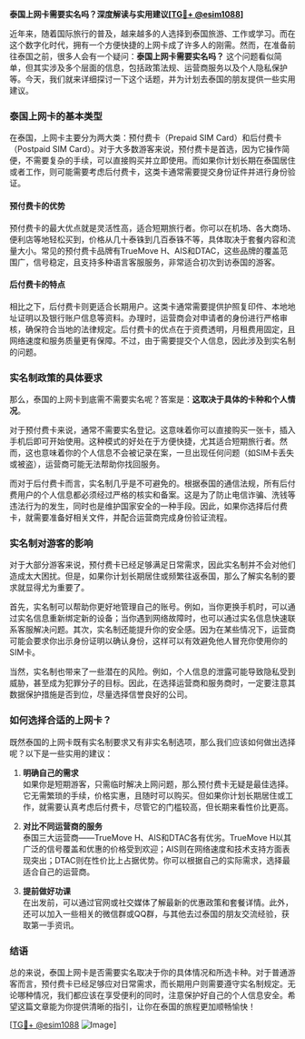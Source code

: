 **泰国上网卡需要实名吗？深度解读与实用建议[[TG💪+ @esim1088](https://t.me/s/esim1088)]**

近年来，随着国际旅行的普及，越来越多的人选择到泰国旅游、工作或学习。而在这个数字化时代，拥有一个方便快捷的上网卡成了许多人的刚需。然而，在准备前往泰国之前，很多人会有一个疑问：**泰国上网卡需要实名吗？** 这个问题看似简单，但其实涉及多个层面的信息，包括政策法规、运营商服务以及个人隐私保护等。今天，我们就来详细探讨一下这个话题，并为计划去泰国的朋友提供一些实用建议。

### 泰国上网卡的基本类型

在泰国，上网卡主要分为两大类：预付费卡（Prepaid SIM Card）和后付费卡（Postpaid SIM Card）。对于大多数游客来说，预付费卡是首选，因为它操作简便，不需要复杂的手续，可以直接购买并立即使用。而如果你计划长期在泰国居住或者工作，则可能需要考虑后付费卡，这类卡通常需要提交身份证件并进行身份验证。

#### 预付费卡的优势

预付费卡的最大优点就是灵活性高，适合短期旅行者。你可以在机场、各大商场、便利店等地轻松买到，价格从几十泰铢到几百泰铢不等，具体取决于套餐内容和流量大小。常见的预付费卡品牌有TrueMove H、AIS和DTAC，这些品牌的覆盖范围广，信号稳定，且支持多种语言客服服务，非常适合初次到访泰国的游客。

#### 后付费卡的特点

相比之下，后付费卡则更适合长期用户。这类卡通常需要提供护照复印件、本地地址证明以及银行账户信息等资料。办理时，运营商会对申请者的身份进行严格审核，确保符合当地的法律规定。后付费卡的优点在于资费透明，月租费用固定，且网络速度和服务质量更有保障。不过，由于需要提交个人信息，因此涉及到实名制的问题。

### 实名制政策的具体要求

那么，泰国的上网卡到底需不需要实名呢？答案是：**这取决于具体的卡种和个人情况**。

对于预付费卡来说，通常不需要实名登记。这意味着你可以直接购买一张卡，插入手机后即可开始使用。这种模式的好处在于方便快捷，尤其适合短期旅行者。然而，这也意味着你的个人信息不会被记录在案，一旦出现任何问题（如SIM卡丢失或被盗），运营商可能无法帮助你找回服务。

而对于后付费卡而言，实名制几乎是不可避免的。根据泰国的通信法规，所有后付费用户的个人信息都必须经过严格的核实和备案。这是为了防止电信诈骗、洗钱等违法行为的发生，同时也是维护国家安全的一种手段。因此，如果你选择后付费卡，就需要准备好相关文件，并配合运营商完成身份验证流程。

### 实名制对游客的影响

对于大部分游客来说，预付费卡已经足够满足日常需求，因此实名制并不会对他们造成太大困扰。但是，如果你计划长期居住或频繁往返泰国，那么了解实名制的要求就显得尤为重要了。

首先，实名制可以帮助你更好地管理自己的账号。例如，当你更换手机时，可以通过实名信息重新绑定新的设备；当你遇到网络故障时，也可以通过实名信息快速联系客服解决问题。其次，实名制还能提升你的安全感。因为在某些情况下，运营商可能会要求你出示身份证明以确认身份，这样可以有效避免他人冒充你使用你的SIM卡。

当然，实名制也带来了一些潜在的风险。例如，个人信息的泄露可能导致隐私受到威胁，甚至成为犯罪分子的目标。因此，在选择运营商和服务商时，一定要注意其数据保护措施是否到位，尽量选择信誉良好的公司。

### 如何选择合适的上网卡？

既然泰国的上网卡既有实名制要求又有非实名制选项，那么我们应该如何做出选择呢？以下是一些实用的建议：

1. **明确自己的需求**  
   如果你是短期游客，只需临时解决上网问题，那么预付费卡无疑是最佳选择。它无需繁琐的手续，价格实惠，且随时可以购买。但如果你计划长期居住或工作，就需要认真考虑后付费卡，尽管它的门槛较高，但长期来看性价比更高。

2. **对比不同运营商的服务**  
   泰国三大运营商——TrueMove H、AIS和DTAC各有优劣。TrueMove H以其广泛的信号覆盖和优惠的价格受到欢迎；AIS则在网络速度和技术支持方面表现突出；DTAC则在性价比上占据优势。你可以根据自己的实际需求，选择最适合自己的运营商。

3. **提前做好功课**  
   在出发前，可以通过官网或社交媒体了解最新的优惠政策和套餐详情。此外，还可以加入一些相关的微信群或QQ群，与其他去过泰国的朋友交流经验，获取第一手资讯。

### 结语

总的来说，泰国上网卡是否需要实名取决于你的具体情况和所选卡种。对于普通游客而言，预付费卡已经足够应对日常需求，而长期用户则需要遵守实名制规定。无论哪种情况，我们都应该在享受便利的同时，注意保护好自己的个人信息安全。希望这篇文章能为你提供清晰的指引，让你在泰国的旅程更加顺畅愉快！

[[TG💪+ @esim1088](https://t.me/s/esim1088) ![Image](https://i.postimg.cc/4NQfJmqS/Snipaste-2025-05-13-00-14-12.png)]